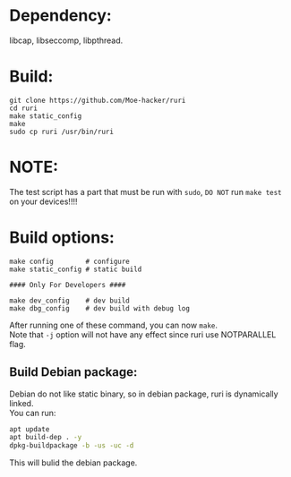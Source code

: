 # Dependency:
libcap, libseccomp, libpthread.      
# Build:
```
git clone https://github.com/Moe-hacker/ruri
cd ruri
make static_config
make
sudo cp ruri /usr/bin/ruri
```
# NOTE:
The test script has a part that must be run with `sudo`, `DO NOT` run `make test` on your devices!!!!      
# Build options:
```
make config        # configure
make static_config # static build

#### Only For Developers ####

make dev_config    # dev build
make dbg_config    # dev build with debug log
```
After running one of these command, you can now `make`.      
Note that `-j` option will not have any effect since ruri use NOTPARALLEL flag.      
## Build Debian package: 
Debian do not like static binary, so in debian package, ruri is dynamically linked.      
You can run:       
```sh
apt update
apt build-dep . -y
dpkg-buildpackage -b -us -uc -d
```
This will bulid the debian package.      